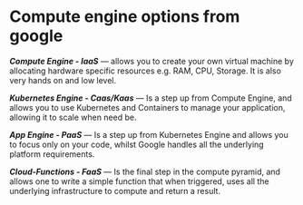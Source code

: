 # Compute engine options from google

***Compute Engine - IaaS***
— allows you to create your own virtual machine by allocating hardware specific resources 
e.g. RAM, CPU, Storage. It is also very hands on and low level.

***Kubernetes Engine - Caas/Kaas***
— Is a step up from Compute Engine, and allows you to use Kubernetes and 
Containers to manage your application, allowing it to scale when need be.

***App Engine - PaaS***
— Is a step up from Kubernetes Engine and allows you to focus only on your code, 
whilst Google handles all the underlying platform requirements.

***Cloud-Functions - FaaS***
— Is the final step in the compute pyramid, and allows one to write a simple function that when triggered, 
uses all the underlying infrastructure to compute and return a result.
